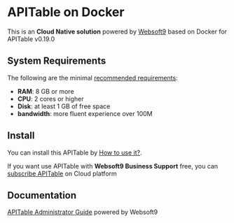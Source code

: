 # APITable on Docker  

This is an **Cloud Native solution** powered by [Websoft9](https://www.websoft9.com) based on Docker for APITable v0.19.0

## System Requirements

The following are the minimal [recommended requirements](https://github.com/apitable/apitable/blob/develop/docker-compose.yaml):

* **RAM**: 8 GB or more
* **CPU**: 2 cores or higher
* **Disk**: at least 1 GB of free space
* **bandwidth**: more fluent experience over 100M  

## Install

You can install this APITable by [How to use it?](https://github.com/Websoft9/docker-library#how-to-use-it).   

If you want use APITable with **Websoft9 Business Support** free, you can [subscribe APITable](https://www.websoft9.com/apps) on Cloud platform

## Documentation

[APITable Administrator Guide](https://support.websoft9.com/docs/apitable ) powered by Websoft9

